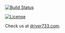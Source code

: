[![Build Status](https://travis-ci.org/driver733/blog.svg?branch=master)](https://travis-ci.org/driver733/blog)

[![License](https://img.shields.io/badge/license-MIT-green.svg)](https://github.com/driver733/blog/blob/master/LICENSE.txt)

Check us at [driver733.com](http://driver733.com).
